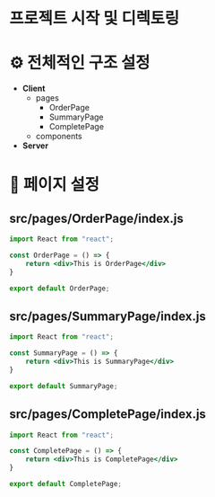 # 프로젝트 시작 및 디렉토링

# ⚙️ 전체적인 구조 설정

- **Client**
    - pages
        - OrderPage
        - SummaryPage
        - CompletePage
    - components
- **Server**

# 🔧 페이지 설정

## src/pages/OrderPage/index.js

```jsx
import React from "react";

const OrderPage = () => {
    return <div>This is OrderPage</div>
}

export default OrderPage;
```

## src/pages/SummaryPage/index.js

```jsx
import React from "react";

const SummaryPage = () => {
    return <div>This is SummaryPage</div>
}

export default SummaryPage;
```

## src/pages/CompletePage/index.js

```jsx
import React from "react";

const CompletePage = () => {
    return <div>This is CompletePage</div>
}

export default CompletePage;
```